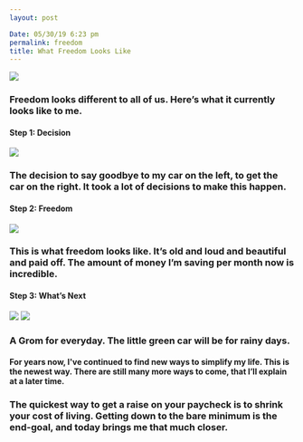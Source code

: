 ```yaml
---
layout: post

Date: 05/30/19 6:23 pm
permalink: freedom
title: What Freedom Looks Like
---
```


![][image-1]

### Freedom looks different to all of us. Here’s what it currently looks like to me.

#### Step 1: Decision

![][image-2]

### The decision to say goodbye to my car on the left, to get the car on the right. It took a lot of decisions to make this happen.

#### Step 2: Freedom

![][image-3]

### This is what freedom looks like. It’s old and loud and beautiful and paid off. The amount of money I’m saving per month now is incredible.

#### Step 3: What’s Next

![][image-4]
![][image-5]

### A Grom for everyday. The little green car will be for rainy days.

#### For years now, I've continued to find new ways to simplify my life. This is the newest way. There are still many more ways to come, that I’ll explain at a later time.

### The quickest way to get a raise on your paycheck is to shrink your cost of living. Getting down to the bare minimum is the end-goal, and today brings me that much closer.

[image-1]:	https://i.imgur.com/6KbiPp0.jpg
[image-2]:	https://i.imgur.com/8XQ0hWM.jpg
[image-3]:	https://i.imgur.com/aZUAQQZ.jpg
[image-4]:	https://2yrh403fk8vd1hz9ro2n46dd-wpengine.netdna-ssl.com/wp-content/uploads/2019/03/2019-honda-grom-buyers-guide-768x543.jpg
[image-5]:	https://www.cyclegear.com/_a/product_images/0357/0085/icon_helmt_aflt_quicksilver_750x750.jpg